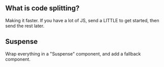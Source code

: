 ## What is code splitting?

Making it faster.
If you have a lot of JS, send a LITTLE to get started, then send the rest later.

## Suspense

Wrap everything in a "Suspense" component, and add a fallback component.
